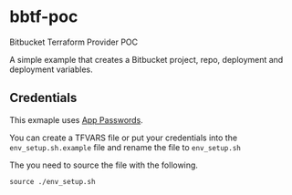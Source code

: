 # bbtf-poc

Bitbucket Terraform Provider POC

A simple example that creates a Bitbucket project, repo, deployment and deployment variables.

## Credentials

This exmaple uses [App Passwords](https://support.atlassian.com/bitbucket-cloud/docs/app-passwords/).

You can create a TFVARS file or put your credentials into the `env_setup.sh.example` file and rename the file to `env_setup.sh`

The you need to source the file with the following. 

```shell
source ./env_setup.sh
```
